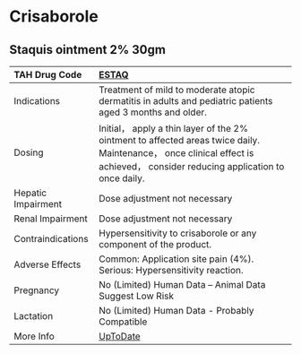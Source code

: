 # Crisaborole

## Staquis ointment 2% 30gm

| TAH Drug Code      | [ESTAQ](https://www.tahsda.org.tw/drugs/hissearch.php?drug_code=ESTAQ)                                                                                                       |
|:-------------------|:-----------------------------------------------------------------------------------------------------------------------------------------------------------------------------|
| Indications        | Treatment of mild to moderate atopic dermatitis in adults and pediatric patients aged 3 months and older.                                                                    |
| Dosing             | Initial， apply a thin layer of the 2% ointment to affected areas twice daily. Maintenance， once clinical effect is achieved， consider reducing application to once daily. |
| Hepatic Impairment | Dose adjustment not necessary                                                                                                                                                |
| Renal Impairment   | Dose adjustment not necessary                                                                                                                                                |
| Contraindications  | Hypersensitivity to crisaborole or any component of the product.                                                                                                             |
| Adverse Effects    | Common: Application site pain (4%). Serious: Hypersensitivity reaction.                                                                                                      |
| Pregnancy          | No (Limited) Human Data – Animal Data Suggest Low Risk                                                                                                                       |
| Lactation          | No (Limited) Human Data - Probably Compatible                                                                                                                                |
| More Info          | [UpToDate](https://www.uptodate.com/contents/crisaborole-drug-information)                                                                                                   |

